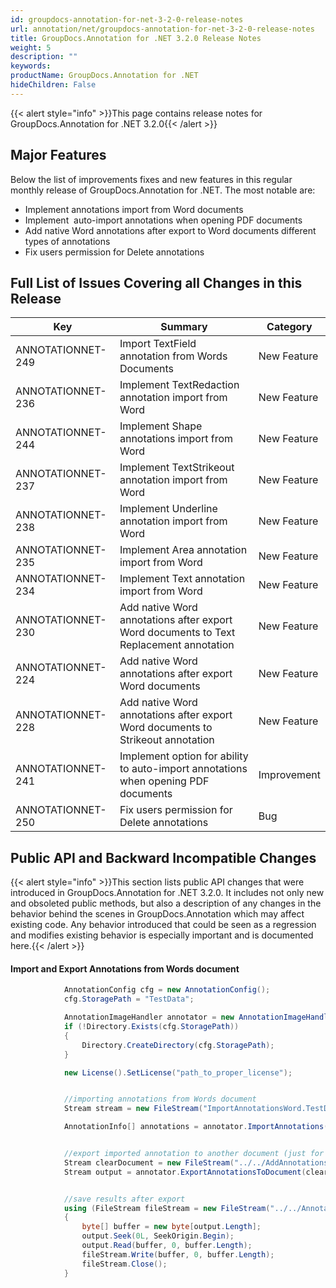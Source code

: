 ```yaml
---
id: groupdocs-annotation-for-net-3-2-0-release-notes
url: annotation/net/groupdocs-annotation-for-net-3-2-0-release-notes
title: GroupDocs.Annotation for .NET 3.2.0 Release Notes
weight: 5
description: ""
keywords: 
productName: GroupDocs.Annotation for .NET
hideChildren: False
---
```

{{< alert style="info" >}}This page contains release notes for GroupDocs.Annotation for .NET 3.2.0{{< /alert >}}

## Major Features

Below the list of improvements fixes and new features in this regular monthly release of GroupDocs.Annotation for .NET. The most notable are:

*   Implement annotations import from Word documents
*   Implement  auto-import annotations when opening PDF documents
*   Add native Word annotations after export to Word documents different types of annotations
*   Fix users permission for Delete annotations

## Full List of Issues Covering all Changes in this Release

| Key | Summary | Category |
| --- | --- | --- |
| ANNOTATIONNET-249 | Import TextField annotation from Words Documents | New Feature |
| ANNOTATIONNET-236 | Implement TextRedaction annotation import from Word | New Feature |
| ANNOTATIONNET-244 | Implement Shape annotations import from Word | New Feature |
| ANNOTATIONNET-237 | Implement TextStrikeout annotation import from Word | New Feature |
| ANNOTATIONNET-238 | Implement Underline annotation import from Word | New Feature |
| ANNOTATIONNET-235 | Implement Area annotation import from Word | New Feature |
| ANNOTATIONNET-234 | Implement Text annotation import from Word | New Feature |
| ANNOTATIONNET-230 | Add native Word annotations after export Word documents to Text Replacement annotation | New Feature |
| ANNOTATIONNET-224 | Add native Word annotations after export Word documents | New Feature |
| ANNOTATIONNET-228 | Add native Word annotations after export Word documents to Strikeout annotation | New Feature |
| ANNOTATIONNET-241 | Implement option for ability to auto-import annotations when opening PDF documents | Improvement |
| ANNOTATIONNET-250 | Fix users permission for Delete annotations | Bug |

## Public API and Backward Incompatible Changes

{{< alert style="info" >}}This section lists public API changes that were introduced in GroupDocs.Annotation for .NET 3.2.0. It includes not only new and obsoleted public methods, but also a description of any changes in the behavior behind the scenes in GroupDocs.Annotation which may affect existing code. Any behavior introduced that could be seen as a regression and modifies existing behavior is especially important and is documented here.{{< /alert >}}

#### Import and Export Annotations from Words document



```csharp
            AnnotationConfig cfg = new AnnotationConfig();
            cfg.StoragePath = "TestData";

            AnnotationImageHandler annotator = new AnnotationImageHandler(cfg);
            if (!Directory.Exists(cfg.StoragePath))
            {
                Directory.CreateDirectory(cfg.StoragePath);
            }

            new License().SetLicense("path_to_proper_license");


            //importing annotations from Words document
            Stream stream = new FileStream("ImportAnnotationsWord.TestData.Annotated.docx", FileMode.Open, FileAccess.ReadWrite);

            AnnotationInfo[] annotations = annotator.ImportAnnotations(stream, DocumentType.Words);


            //export imported annotation to another document (just for check)
            Stream clearDocument = new FileStream("../../AddAnnotationsWords.TestData.Clear.docx", FileMode.Open, FileAccess.ReadWrite);
            Stream output = annotator.ExportAnnotationsToDocument(clearDocument, annotations.ToList(), DocumentType.Words);


            //save results after export
            using (FileStream fileStream = new FileStream("../../Annotated.docx", FileMode.Create))
            {
                byte[] buffer = new byte[output.Length];
                output.Seek(0L, SeekOrigin.Begin);
                output.Read(buffer, 0, buffer.Length);
                fileStream.Write(buffer, 0, buffer.Length);
                fileStream.Close();
            }


```

